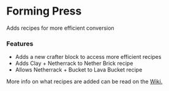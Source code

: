 # Forming Press<!--$headerTitle--><!--$pmc:delete-->

Adds recipes for more efficient conversion<!--$pmc:headerSize-->

### Features
- Adds a new crafter block to access more efficient recipes
- Adds Clay + Netherrack to Nether Brick recipe
- Allows Netherrack + Bucket to Lava Bucket recipe

More info on what recipes are added can be read on the [Wiki.](https://wiki.gm4.co/Forming_Press)
